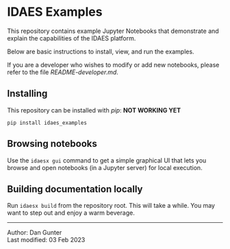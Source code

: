 # IDAES Examples

This repository contains example Jupyter Notebooks that demonstrate and  explain 
the  capabilities of the IDAES platform.

Below are basic instructions to install, view, and run the examples.

If you are a developer who wishes to modify or add new notebooks, please refer to the file *README-developer.md*.

## Installing

This repository can be installed with *pip*: **NOT WORKING YET**
```shell
pip install idaes_examples
```

## Browsing notebooks

Use the `idaesx gui` command to get a simple graphical UI that lets you browse and open notebooks (in a Jupyter server) for local execution.

## Building documentation locally

Run `idaesx build` from the repository root. This will take a while.
You may want to step out and enjoy a warm beverage.

----
Author: Dan Gunter  
Last modified: 03 Feb 2023